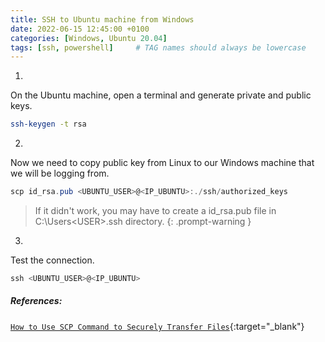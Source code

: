 ```yaml
---
title: SSH to Ubuntu machine from Windows
date: 2022-06-15 12:45:00 +0100
categories: [Windows, Ubuntu 20.04]
tags: [ssh, powershell]     # TAG names should always be lowercase
---
```


1.
On the Ubuntu machine, open a terminal and generate private and public keys.
```bash
ssh-keygen -t rsa
```

2.
Now we need to copy public key from Linux to our Windows machine that we will be logging from. 

```powershell
scp id_rsa.pub <UBUNTU_USER>@<IP_UBUNTU>:./ssh/authorized_keys
```

> If it didn't work, you may have to create a id_rsa.pub file in C:\Users\<USER>\.ssh directory.
{: .prompt-warning }


3.
Test the connection.

```powershell
ssh <UBUNTU_USER>@<IP_UBUNTU>
```


##### References: 
[`How to Use SCP Command to Securely Transfer Files`](https://linuxize.com/post/how-to-use-scp-command-to-securely-transfer-files/){:target="_blank"}
